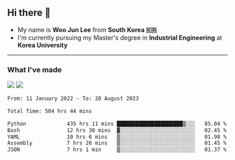 ## Hi there 👋

- My name is **Woo Jun Lee** from **South Korea 🇰🇷**
- I'm currently pursuing my Master's degree in **Industrial Engineering** at **Korea University**

---

### What I've made

<a href="https://share.streamlit.io/tomtom1103/kuiai_hackathon_2022/main/JL_app.py"><img src="https://img.shields.io/badge/Journey Lee-161B22?style=for-the-badge&logo=streamlit&logoColor=FF4B4B"/></a> <a href="https://jeon-100.github.io/Dangzang/"><img src="https://img.shields.io/badge/당신을 위한 장학금, 당장!-161B22?style=for-the-badge&logo=react&logoColor=#61DAFB"/></a>

<!--START_SECTION:waka-->

```txt
From: 11 January 2022 - To: 20 August 2023

Total Time: 504 hrs 44 mins

Python             435 hrs 11 mins █████████████████████▒░░░   85.04 %
Bash               12 hrs 30 mins  ▓░░░░░░░░░░░░░░░░░░░░░░░░   02.45 %
YAML               10 hrs 6 mins   ▒░░░░░░░░░░░░░░░░░░░░░░░░   01.98 %
Assembly           7 hrs 26 mins   ▒░░░░░░░░░░░░░░░░░░░░░░░░   01.45 %
JSON               7 hrs 1 min     ▒░░░░░░░░░░░░░░░░░░░░░░░░   01.37 %
```

<!--END_SECTION:waka-->

